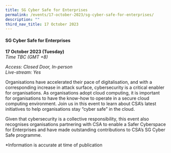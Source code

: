 ```yaml
---
title: SG Cyber Safe for Enterprises
permalink: /events/17-october-2023/sg-cyber-safe-for-enterprises/
description: ""
third_nav_title: 17 October 2023
---
```

#### **SG Cyber Safe for Enterprises**

**17 October 2023 (Tuesday)**  
*Time TBC (GMT +8)*

*Access: Closed Door, In-person*
<br>*Live-stream: Yes*

Organisations have accelerated their pace of digitalisation, and with a corresponding increase in attack surface, cybersecurity is a critical enabler for organisations. As organisations adopt cloud computing, it is important for organisations to have the know-how to operate in a secure cloud computing environment. Join us in this event to learn about CSA’s latest initiatives to help organisations stay “cyber safe” in the cloud. 

Given that cybersecurity is a collective responsibility, this event also recognises organisations partnering with CSA to enable a Safer Cyberspace for Enterprises and have made outstanding contributions to CSA’s SG Cyber Safe programme. 

*Information is accurate at time of publication